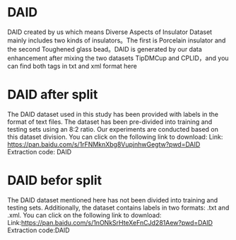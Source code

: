 # DAID
DAID created by us which means Diverse Aspects of Insulator Dataset mainly includes two kinds of insulators。The first is Porcelain insulator and the second Toughened glass bead。DAID is generated by our data enhancement after mixing the two datasets TipDMCup and CPLID，and you can find both tags in txt and xml format here 
# DAID after split
The DAID dataset used in this study has been provided with labels in the format of text files. The dataset has been pre-divided into training and testing sets using an 8:2 ratio. Our experiments are conducted based on this dataset division.
You can click on the following link to download:
Link: https://pan.baidu.com/s/1rFNMknXbg8VupjnhwGegtw?pwd=DAID
Extraction code: DAID
# DAID befor split
The DAID dataset mentioned here has not been divided into training and testing sets. Additionally, the dataset contains labels in two formats: .txt and .xml.
You can click on the following link to download:
Link:https://pan.baidu.com/s/1nONkSrHteXeFnCJd281Aew?pwd=DAID 
Extraction code:DAID 
